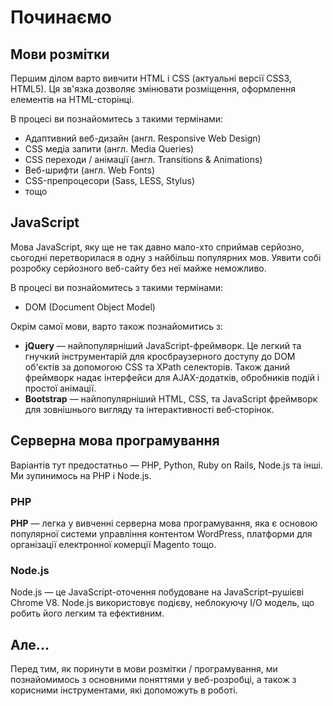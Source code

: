 # Починаємо

## Мови розмітки

Першим ділом варто вивчити HTML і CSS (актуальні версії CSS3, HTML5). Ця зв'язка дозволяє змінювати розміщення, оформлення елементів на HTML-сторінці.

В процесі ви познайомитесь з такими термінами:
* Адаптивний веб-дизайн (англ. Responsive Web Design)
* CSS медіа запити (англ. Media Queries)
* CSS переходи / анімації (англ. Transitions & Animations)
* Веб-шрифти (англ. Web Fonts)
* CSS-препроцесори (Sass, LESS, Stylus)
* тощо

## JavaScript

Мова JavaScript, яку ще не так давно мало-хто сприймав серйозно, сьогодні перетворилася в одну з найбільш популярних мов. Уявити собі розробку серйозного веб-сайту без неї майже неможливо.

В процесі ви познайомитесь з такими термінами:
* DOM (Document Object Model)

Окрім самої мови, варто також познайомитись з:

* **jQuery** — найпопулярніший JavaScript-фреймворк. Це легкий та гнучкий інструментарій для кросбраузерного доступу до DOM об'єктів за допомогою CSS та XPath селекторів. Також даний фреймворк надає інтерфейси для AJAX-додатків, обробників подій і простої анімації.
* **Bootstrap** — найпопулярніший HTML, CSS, та JavaScript фреймворк для зовнішнього вигляду та інтерактивності веб‑сторінок.

## Серверна мова програмування

Варіантів тут предостатньо — PHP, Python, Ruby on Rails, Node.js та інші. Ми зупинимось на PHP і Node.js.

### PHP

**PHP** — легка у вивченні серверна мова програмування, яка є основою  популярної системи управління контентом WordPress, платформи для організації електронної комерції Magento тощо.

### Node.js

Node.js — це JavaScript-оточення побудоване на JavaScript–рушієві Chrome V8. Node.js використовує подієву, неблокуючу I/O модель, що робить його легким та ефективним.

## Але...

Перед тим, як поринути в мови розмітки / програмування, ми познайомимось з основними поняттями у веб-розробці, а також з корисними інструментами, які допоможуть в роботі.